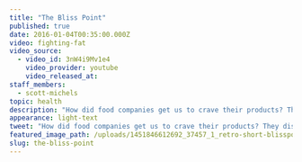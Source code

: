 ```yaml
---
title: "The Bliss Point"
published: true
date: 2016-01-04T00:35:00.000Z
video: fighting-fat
video_source:
  - video_id: 3nW4i9Mv1e4
    video_provider: youtube
    video_released_at:
staff_members:
  - scott-michels
topic: health
description: "How did food companies get us to crave their products? They discovered the *bliss point.*"
appearance: light-text
tweet: "How did food companies get us to crave their products? They discovered the *bliss point.*"
featured_image_path: /uploads/1451846612692_37457_1_retro-short-blisspoint.jpg
slug: the-bliss-point
---
```

